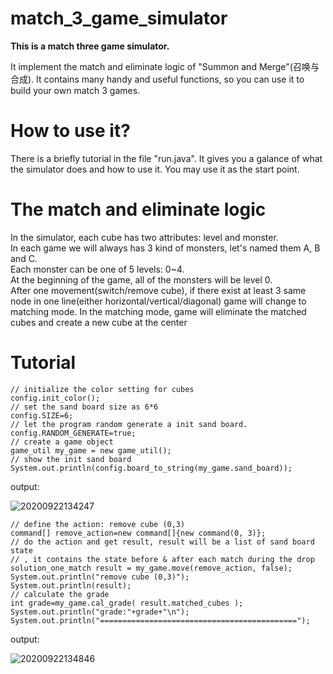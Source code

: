 # match_3_game_simulator
**This is a match three game simulator.**

It implement the match and eliminate logic of "Summon and Merge"(召唤与合成). It contains many handy and useful functions, so you can use it to build your own match 3 games.

# How to use it?
There is a briefly tutorial in the file "run.java". It gives you a galance of what the simulator does and how to use it. You may use it as the start point.

# The match and eliminate logic
In the simulator, each cube has two attributes: level and monster.  
In each game we will always has 3 kind of monsters, let's named them A, B and C.  
Each monster can be one of 5 levels: 0~4.  
At the beginning of the game, all of the monsters will be level 0.  
After one movement(switch/remove cube), if there exist at least 3 same node in one line(either horizontal/vertical/diagonal) game will change to matching mode.
In the matching mode, game will eliminate the matched cubes and create a new cube at the center 



# Tutorial
```
// initialize the color setting for cubes
config.init_color();
// set the sand board size as 6*6
config.SIZE=6;
// let the program random generate a init sand board.
config.RANDOM_GENERATE=true;
// create a game object
game_util my_game = new game_util();
// show the init sand board
System.out.println(config.board_to_string(my_game.sand_board));
```
output:

![20200922134247](https://user-images.githubusercontent.com/7517810/93918046-c87d9e80-fcd9-11ea-8fc3-8cbfc6c336a7.png)

```
// define the action: remove cube (0,3)
command[] remove_action=new command[]{new command(0, 3)};
// do the action and get result, result will be a list of sand board state
// , it contains the state before & after each match during the drop
solution_one_match result = my_game.move(remove_action, false);
System.out.println("remove cube (0,3)");
System.out.println(result);
// calculate the grade
int grade=my_game.cal_grade( result.matched_cubes );
System.out.println("grade:"+grade+"\n");
System.out.println("============================================");
```
output:

![20200922134846](https://user-images.githubusercontent.com/7517810/93918439-5bb6d400-fcda-11ea-973f-70deb5caddf9.png)
